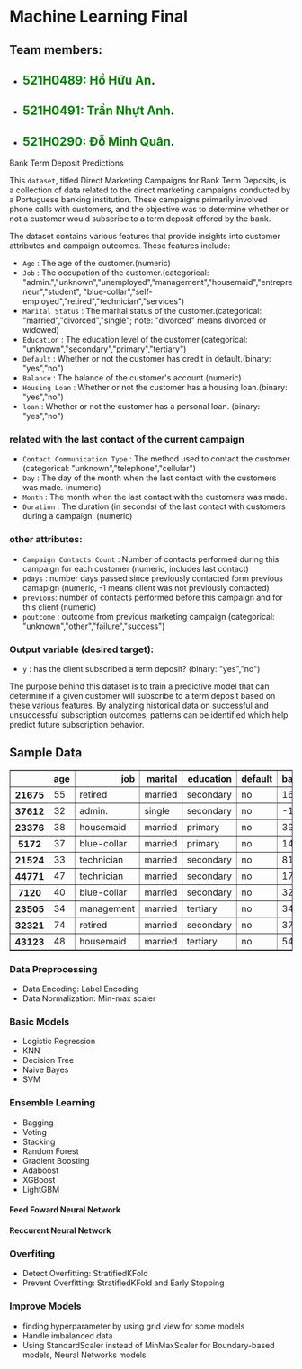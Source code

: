 # Machine Learning Final
## Team members:
 - ## <span style="color:green">521H0489: Hồ Hữu An</span>.
 - ## <span style="color:green">521H0491: Trần Nhựt Anh</span>.
 - ## <span style="color:green">521H0290: Đỗ Minh Quân</span>.

Bank Term Deposit Predictions

This `dataset`, titled Direct Marketing Campaigns for Bank Term Deposits, is a collection of data related to the direct marketing campaigns conducted by a Portuguese banking institution. These campaigns primarily involved phone calls with customers, and the objective was to determine whether or not a customer would subscribe to a term deposit offered by the bank.

The dataset contains various features that provide insights into customer attributes and campaign outcomes. These features include:

- `Age` : The age of the customer.(numeric)
- `Job` : The occupation of the customer.(categorical: "admin.","unknown","unemployed","management","housemaid","entrepreneur","student", "blue-collar","self-employed","retired","technician","services")
- `Marital Status` : The marital status of the customer.(categorical: "married","divorced","single"; note: "divorced" means divorced or widowed)
- `Education` : The education level of the customer.(categorical: "unknown","secondary","primary","tertiary")
- `Default` : Whether or not the customer has credit in default.(binary: "yes","no")
- `Balance` : The balance of the customer's account.(numeric)
- `Housing Loan` : Whether or not the customer has a housing loan.(binary: "yes","no")
- `loan` : Whether or not the customer has a personal loan. (binary: "yes","no") 

### related with the last contact of the current campaign
- `Contact Communication Type` : The method used to contact the customer. (categorical: "unknown","telephone","cellular")
- `Day` : The day of the month when the last contact with the customers was made. (numeric)
- `Month` : The month when the last contact with the customers was made.
- `Duration` : The duration (in seconds) of the last contact with customers during a campaign. (numeric)

### other attributes:
- `Campaign Contacts Count` : Number of contacts performed during this campaign for each customer (numeric, includes last contact)
- `pdays` : number days passed since previously contacted form previous camapign (numeric, -1 means client was not previously contacted)
- `previous`: number of contacts performed before this campaign and for this client (numeric)
- `poutcome` : outcome from previous marketing campaign (categorical: "unknown","other","failure","success")

### Output variable (desired target):
- `y` : has the client subscribed a term deposit? (binary: "yes","no")

The purpose behind this dataset is to train a predictive model that can determine if a given customer will subscribe to a term deposit based on these various features. By analyzing historical data on successful and unsuccessful subscription outcomes, patterns can be identified which help predict future subscription behavior.
## Sample Data
<div>
<table border="1" class="dataframe">
  <thead>
    <tr style="text-align: right;">
      <th></th>
      <th>age</th>
      <th>job</th>
      <th>marital</th>
      <th>education</th>
      <th>default</th>
      <th>balance</th>
      <th>housing</th>
      <th>loan</th>
      <th>contact</th>
      <th>day</th>
      <th>month</th>
      <th>duration</th>
      <th>campaign</th>
      <th>pdays</th>
      <th>previous</th>
      <th>poutcome</th>
      <th>y</th>
    </tr>
  </thead>
  <tbody>
    <tr>
      <th>21675</th>
      <td>55</td>
      <td>retired</td>
      <td>married</td>
      <td>secondary</td>
      <td>no</td>
      <td>168</td>
      <td>no</td>
      <td>no</td>
      <td>cellular</td>
      <td>19</td>
      <td>aug</td>
      <td>79</td>
      <td>2</td>
      <td>-1</td>
      <td>0</td>
      <td>unknown</td>
      <td>no</td>
    </tr>
    <tr>
      <th>37612</th>
      <td>32</td>
      <td>admin.</td>
      <td>single</td>
      <td>secondary</td>
      <td>no</td>
      <td>-133</td>
      <td>yes</td>
      <td>no</td>
      <td>cellular</td>
      <td>14</td>
      <td>may</td>
      <td>119</td>
      <td>1</td>
      <td>352</td>
      <td>2</td>
      <td>failure</td>
      <td>no</td>
    </tr>
    <tr>
      <th>23376</th>
      <td>38</td>
      <td>housemaid</td>
      <td>married</td>
      <td>primary</td>
      <td>no</td>
      <td>3918</td>
      <td>no</td>
      <td>no</td>
      <td>cellular</td>
      <td>27</td>
      <td>aug</td>
      <td>101</td>
      <td>3</td>
      <td>-1</td>
      <td>0</td>
      <td>unknown</td>
      <td>no</td>
    </tr>
    <tr>
      <th>5172</th>
      <td>37</td>
      <td>blue-collar</td>
      <td>married</td>
      <td>primary</td>
      <td>no</td>
      <td>1455</td>
      <td>yes</td>
      <td>no</td>
      <td>unknown</td>
      <td>21</td>
      <td>may</td>
      <td>165</td>
      <td>2</td>
      <td>-1</td>
      <td>0</td>
      <td>unknown</td>
      <td>no</td>
    </tr>
    <tr>
      <th>21524</th>
      <td>33</td>
      <td>technician</td>
      <td>married</td>
      <td>secondary</td>
      <td>no</td>
      <td>81</td>
      <td>no</td>
      <td>no</td>
      <td>cellular</td>
      <td>19</td>
      <td>aug</td>
      <td>671</td>
      <td>2</td>
      <td>-1</td>
      <td>0</td>
      <td>unknown</td>
      <td>no</td>
    </tr>
    <tr>
      <th>44771</th>
      <td>47</td>
      <td>technician</td>
      <td>married</td>
      <td>secondary</td>
      <td>no</td>
      <td>1740</td>
      <td>yes</td>
      <td>no</td>
      <td>cellular</td>
      <td>13</td>
      <td>sep</td>
      <td>502</td>
      <td>1</td>
      <td>490</td>
      <td>1</td>
      <td>failure</td>
      <td>no</td>
    </tr>
    <tr>
      <th>7120</th>
      <td>40</td>
      <td>blue-collar</td>
      <td>married</td>
      <td>secondary</td>
      <td>no</td>
      <td>327</td>
      <td>yes</td>
      <td>no</td>
      <td>unknown</td>
      <td>29</td>
      <td>may</td>
      <td>134</td>
      <td>1</td>
      <td>-1</td>
      <td>0</td>
      <td>unknown</td>
      <td>no</td>
    </tr>
    <tr>
      <th>23505</th>
      <td>34</td>
      <td>management</td>
      <td>married</td>
      <td>tertiary</td>
      <td>no</td>
      <td>3486</td>
      <td>no</td>
      <td>no</td>
      <td>cellular</td>
      <td>28</td>
      <td>aug</td>
      <td>23</td>
      <td>10</td>
      <td>-1</td>
      <td>0</td>
      <td>unknown</td>
      <td>no</td>
    </tr>
    <tr>
      <th>32321</th>
      <td>74</td>
      <td>retired</td>
      <td>married</td>
      <td>secondary</td>
      <td>no</td>
      <td>3771</td>
      <td>no</td>
      <td>no</td>
      <td>telephone</td>
      <td>16</td>
      <td>apr</td>
      <td>159</td>
      <td>1</td>
      <td>-1</td>
      <td>0</td>
      <td>unknown</td>
      <td>no</td>
    </tr>
    <tr>
      <th>43123</th>
      <td>48</td>
      <td>housemaid</td>
      <td>married</td>
      <td>tertiary</td>
      <td>no</td>
      <td>5473</td>
      <td>no</td>
      <td>no</td>
      <td>cellular</td>
      <td>24</td>
      <td>feb</td>
      <td>127</td>
      <td>2</td>
      <td>184</td>
      <td>2</td>
      <td>success</td>
      <td>yes</td>
    </tr>
  </tbody>
</table>
</div>


### Data Preprocessing
- Data Encoding: Label Encoding
- Data Normalization: Min-max scaler
### Basic Models
- Logistic Regression
- KNN
- Decision Tree
- Naive Bayes
- SVM
### Ensemble Learning
- Bagging
- Voting
- Stacking
- Random Forest
- Gradient Boosting
- Adaboost
- XGBoost
- LightGBM
#### Feed Foward Neural Network
#### Reccurent Neural Network
### Overfiting
- Detect Overfitting: StratifiedKFold
- Prevent Overfitting: StratifiedKFold and Early Stopping
### Improve Models
- finding hyperparameter by using grid view for some models
- Handle imbalanced data
- Using StandardScaler instead of MinMaxScaler for Boundary-based models, Neural Networks models
